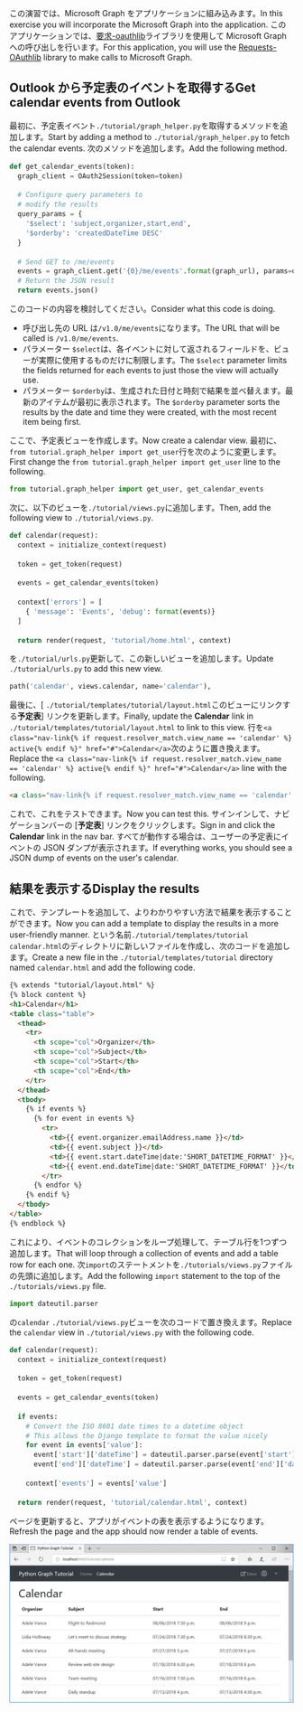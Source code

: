 <!-- markdownlint-disable MD002 MD041 -->

<span data-ttu-id="c3106-101">この演習では、Microsoft Graph をアプリケーションに組み込みます。</span><span class="sxs-lookup"><span data-stu-id="c3106-101">In this exercise you will incorporate the Microsoft Graph into the application.</span></span> <span data-ttu-id="c3106-102">このアプリケーションでは、[要求-oauthlib](https://requests-oauthlib.readthedocs.io/en/latest/)ライブラリを使用して Microsoft Graph への呼び出しを行います。</span><span class="sxs-lookup"><span data-stu-id="c3106-102">For this application, you will use the [Requests-OAuthlib](https://requests-oauthlib.readthedocs.io/en/latest/) library to make calls to Microsoft Graph.</span></span>

## <a name="get-calendar-events-from-outlook"></a><span data-ttu-id="c3106-103">Outlook から予定表のイベントを取得する</span><span class="sxs-lookup"><span data-stu-id="c3106-103">Get calendar events from Outlook</span></span>

<span data-ttu-id="c3106-104">最初に、予定表イベント`./tutorial/graph_helper.py`を取得するメソッドを追加します。</span><span class="sxs-lookup"><span data-stu-id="c3106-104">Start by adding a method to `./tutorial/graph_helper.py` to fetch the calendar events.</span></span> <span data-ttu-id="c3106-105">次のメソッドを追加します。</span><span class="sxs-lookup"><span data-stu-id="c3106-105">Add the following method.</span></span>

```python
def get_calendar_events(token):
  graph_client = OAuth2Session(token=token)

  # Configure query parameters to
  # modify the results
  query_params = {
    '$select': 'subject,organizer,start,end',
    '$orderby': 'createdDateTime DESC'
  }

  # Send GET to /me/events
  events = graph_client.get('{0}/me/events'.format(graph_url), params=query_params)
  # Return the JSON result
  return events.json()
```

<span data-ttu-id="c3106-106">このコードの内容を検討してください。</span><span class="sxs-lookup"><span data-stu-id="c3106-106">Consider what this code is doing.</span></span>

- <span data-ttu-id="c3106-107">呼び出し先の URL は`/v1.0/me/events`になります。</span><span class="sxs-lookup"><span data-stu-id="c3106-107">The URL that will be called is `/v1.0/me/events`.</span></span>
- <span data-ttu-id="c3106-108">パラメーター `$select`は、各イベントに対して返されるフィールドを、ビューが実際に使用するものだけに制限します。</span><span class="sxs-lookup"><span data-stu-id="c3106-108">The `$select` parameter limits the fields returned for each events to just those the view will actually use.</span></span>
- <span data-ttu-id="c3106-109">パラメーター `$orderby`は、生成された日付と時刻で結果を並べ替えます。最新のアイテムが最初に表示されます。</span><span class="sxs-lookup"><span data-stu-id="c3106-109">The `$orderby` parameter sorts the results by the date and time they were created, with the most recent item being first.</span></span>

<span data-ttu-id="c3106-110">ここで、予定表ビューを作成します。</span><span class="sxs-lookup"><span data-stu-id="c3106-110">Now create a calendar view.</span></span> <span data-ttu-id="c3106-111">最初に、 `from tutorial.graph_helper import get_user`行を次のように変更します。</span><span class="sxs-lookup"><span data-stu-id="c3106-111">First change the `from tutorial.graph_helper import get_user` line to the following.</span></span>

```python
from tutorial.graph_helper import get_user, get_calendar_events
```

<span data-ttu-id="c3106-112">次に、以下のビューを`./tutorial/views.py`に追加します。</span><span class="sxs-lookup"><span data-stu-id="c3106-112">Then, add the following view to `./tutorial/views.py`.</span></span>

```python
def calendar(request):
  context = initialize_context(request)

  token = get_token(request)

  events = get_calendar_events(token)

  context['errors'] = [
    { 'message': 'Events', 'debug': format(events)}
  ]

  return render(request, 'tutorial/home.html', context)
```

<span data-ttu-id="c3106-113">を`./tutorial/urls.py`更新して、この新しいビューを追加します。</span><span class="sxs-lookup"><span data-stu-id="c3106-113">Update `./tutorial/urls.py` to add this new view.</span></span>

```python
path('calendar', views.calendar, name='calendar'),
```

<span data-ttu-id="c3106-114">最後に、[ `./tutorial/templates/tutorial/layout.html`このビューにリンクする**予定表**] リンクを更新します。</span><span class="sxs-lookup"><span data-stu-id="c3106-114">Finally, update  the **Calendar** link in `./tutorial/templates/tutorial/layout.html` to link to this view.</span></span> <span data-ttu-id="c3106-115">行を`<a class="nav-link{% if request.resolver_match.view_name == 'calendar' %} active{% endif %}" href="#">Calendar</a>`次のように置き換えます。</span><span class="sxs-lookup"><span data-stu-id="c3106-115">Replace the `<a class="nav-link{% if request.resolver_match.view_name == 'calendar' %} active{% endif %}" href="#">Calendar</a>` line with the following.</span></span>

```html
<a class="nav-link{% if request.resolver_match.view_name == 'calendar' %} active{% endif %}" href="{% url 'calendar' %}">Calendar</a>
```

<span data-ttu-id="c3106-116">これで、これをテストできます。</span><span class="sxs-lookup"><span data-stu-id="c3106-116">Now you can test this.</span></span> <span data-ttu-id="c3106-117">サインインして、ナビゲーションバーの [**予定表**] リンクをクリックします。</span><span class="sxs-lookup"><span data-stu-id="c3106-117">Sign in and click the **Calendar** link in the nav bar.</span></span> <span data-ttu-id="c3106-118">すべてが動作する場合は、ユーザーの予定表にイベントの JSON ダンプが表示されます。</span><span class="sxs-lookup"><span data-stu-id="c3106-118">If everything works, you should see a JSON dump of events on the user's calendar.</span></span>

## <a name="display-the-results"></a><span data-ttu-id="c3106-119">結果を表示する</span><span class="sxs-lookup"><span data-stu-id="c3106-119">Display the results</span></span>

<span data-ttu-id="c3106-120">これで、テンプレートを追加して、よりわかりやすい方法で結果を表示することができます。</span><span class="sxs-lookup"><span data-stu-id="c3106-120">Now you can add a template to display the results in a more user-friendly manner.</span></span> <span data-ttu-id="c3106-121">という名前`./tutorial/templates/tutorial` `calendar.html`のディレクトリに新しいファイルを作成し、次のコードを追加します。</span><span class="sxs-lookup"><span data-stu-id="c3106-121">Create a new file in the `./tutorial/templates/tutorial` directory named `calendar.html` and add the following code.</span></span>

```html
{% extends "tutorial/layout.html" %}
{% block content %}
<h1>Calendar</h1>
<table class="table">
  <thead>
    <tr>
      <th scope="col">Organizer</th>
      <th scope="col">Subject</th>
      <th scope="col">Start</th>
      <th scope="col">End</th>
    </tr>
  </thead>
  <tbody>
    {% if events %}
      {% for event in events %}
        <tr>
          <td>{{ event.organizer.emailAddress.name }}</td>
          <td>{{ event.subject }}</td>
          <td>{{ event.start.dateTime|date:'SHORT_DATETIME_FORMAT' }}</td>
          <td>{{ event.end.dateTime|date:'SHORT_DATETIME_FORMAT' }}</td>
        </tr>
      {% endfor %}
    {% endif %}
  </tbody>
</table>
{% endblock %}
```

<span data-ttu-id="c3106-122">これにより、イベントのコレクションをループ処理して、テーブル行を1つずつ追加します。</span><span class="sxs-lookup"><span data-stu-id="c3106-122">That will loop through a collection of events and add a table row for each one.</span></span> <span data-ttu-id="c3106-123">次`import`のステートメントを`./tutorials/views.py`ファイルの先頭に追加します。</span><span class="sxs-lookup"><span data-stu-id="c3106-123">Add the following `import` statement to the top of the `./tutorials/views.py` file.</span></span>

```python
import dateutil.parser
```

<span data-ttu-id="c3106-124">の`calendar` `./tutorial/views.py`ビューを次のコードで置き換えます。</span><span class="sxs-lookup"><span data-stu-id="c3106-124">Replace the `calendar` view in `./tutorial/views.py` with the following code.</span></span>

```python
def calendar(request):
  context = initialize_context(request)

  token = get_token(request)

  events = get_calendar_events(token)

  if events:
    # Convert the ISO 8601 date times to a datetime object
    # This allows the Django template to format the value nicely
    for event in events['value']:
      event['start']['dateTime'] = dateutil.parser.parse(event['start']['dateTime'])
      event['end']['dateTime'] = dateutil.parser.parse(event['end']['dateTime'])

    context['events'] = events['value']

  return render(request, 'tutorial/calendar.html', context)
```

<span data-ttu-id="c3106-125">ページを更新すると、アプリがイベントの表を表示するようになります。</span><span class="sxs-lookup"><span data-stu-id="c3106-125">Refresh the page and the app should now render a table of events.</span></span>

![イベントの表のスクリーンショット](./images/add-msgraph-01.png)